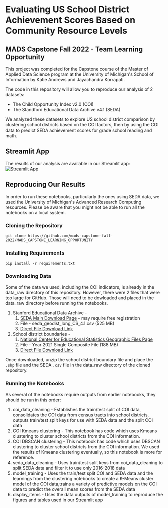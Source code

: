 # Evaluating US School District Achievement Scores Based on Community Resource Levels
## MADS Capstone Fall 2022 - Team Learning Opportunity

This project was completed for the Capstone course of the Master of Applied Data Science program at the University of Michigan's School of Information by Katie Andrews and Jayachandra Korrapati. 

The code in this repository will allow you to reproduce our analysis of 2 datasets:
- The Child Opportunity Index v2.0 (COI)
- The Standford Educational Data Archive v4.1 (SEDA)

We analyzed these datasets to explore US school district comparison by clustering school districts based on the COI factors, then by using the COI data to predict SEDA achievement scores for grade school reading and math.  

## Streamlit App
The results of our analysis are available in our Streamlit app: [![Streamlit App](https://static.streamlit.io/badges/streamlit_badge_black_white.svg)](https://child-opportunity-mads.streamlit.app)

## Reproducing Our Results
In order to run these notebooks, particularly the ones using SEDA data, we used the University of Michigan's Advanced Research Computing resources.  Please be aware that you might not be able to run all the notebooks on a local system. 

### Cloning the Repository

```
git clone https://github.com/mads-capstone-fall-2022/MADS_CAPSTONE_LEARNING_OPPORTUNITY
```

### Installing Requirements

```
pip install -r requirements.txt
```

### Downloading Data
Some of the data we used, including the COI indicators, is already in the data_raw directory of this repository.  However, there were 2 files that were too large for GitHub.  Those will need to be dowloaded and placed in the data_raw directory before running the notebooks.

1. Stanford Educational Data Archive - 
	1. [SEDA Main Download Page](https://edopportunity.org/get-the-data/seda-archive-downloads/) - may require free registration
	2. File - seda_geodist_long_CS_4.1.csv (525 MB)
	3. [Direct File Download Link](https://stacks.stanford.edu/file/druid:db586ns4974/seda_geodist_long_cs_4.1.csv)
2. School district boundaries - 
	1. [National Center for Educational Statistics Geographic Files Page](https://nces.ed.gov/programs/edge/Geographic/DistrictBoundaries)
	2. File - Year 2021 Single Composite File (188 MB)
	3. [Direct File Download Link](https://nces.ed.gov/programs/edge/data/EDGESCHOOLDISTRICT_TL21_SY2021.zip)

Once downloaded, unzip the school district boundary file and place the `.shp` file and the SEDA `.csv` file in the data_raw directory of the cloned repository.

### Running the Notebooks
As several of the notebooks require outputs from earlier notebooks, they should be run in this order:

1. coi_data_cleaning     - Establishes the train/test split of COI data, consolidates the COI data from census tracts into school districts, outputs train/test 			   split keys for use with SEDA data and the split COI data
2. COI Kmeans clustering - This notebook has code which uses Kmeans clustering to cluster school districts from the COI information.
3. COI DBSCAN clustering - This notebook has code which uses DBSCAN clustering to cluster school districts from the COI information. We used the results of Kmeans 
			   clustering eventually, so this notebook is more for reference.
4. seda_data_cleaning    - Uses train/test split keys from coi_data_cleaning to split SEDA data and filter it to use only 2016-2018 data
5. model_training        - Uses the train/test split COI and SEDA data and the learnings from the clustering notebooks to create a K-Means cluster model of the COI 			       data,trains a variety of predictive models on the COI data to predict the overall mean scores from the SEDA data
6. display_items 	 - Uses the data outputs of model_training to reproduce the figures and tables used in our Streamlit app

